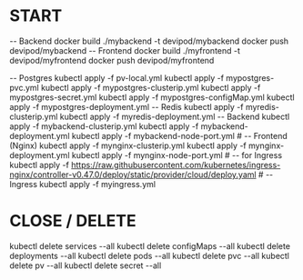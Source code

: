 # START #
-- Backend
docker build ./mybackend -t devipod/mybackend
docker push devipod/mybackend
-- Frontend
docker build ./myfrontend -t devipod/myfrontend
docker push devipod/myfrontend

-- Postgres
kubectl apply -f pv-local.yml 
kubectl apply -f mypostgres-pvc.yml
kubectl apply -f mypostgres-clusterip.yml
kubectl apply -f mypostgres-secret.yml
kubectl apply -f mypostgres-configMap.yml
kubectl apply -f mypostgres-deployment.yml
-- Redis
kubectl apply -f myredis-clusterip.yml 
kubectl apply -f myredis-deployment.yml
-- Backend
kubectl apply -f mybackend-clusterip.yml 
kubectl apply -f mybackend-deployment.yml
kubectl apply -f mybackend-node-port.yml #
-- Frontend (Nginx)
kubectl apply -f mynginx-clusterip.yml 
kubectl apply -f mynginx-deployment.yml
kubectl apply -f mynginx-node-port.yml #
-- for Ingress
kubectl apply -f https://raw.githubusercontent.com/kubernetes/ingress-nginx/controller-v0.47.0/deploy/static/provider/cloud/deploy.yaml #
-- Ingress
kubectl apply -f myingress.yml 

# CLOSE / DELETE #
kubectl delete services --all
kubectl delete configMaps --all
kubectl delete deployments --all
kubectl delete pods --all
kubectl delete pvc --all
kubectl delete pv --all
kubectl delete secret --all